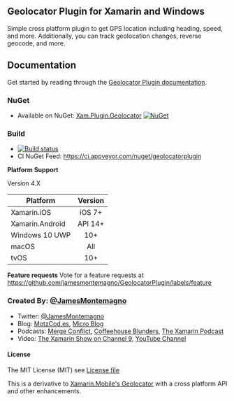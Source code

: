 ## Geolocator Plugin for Xamarin and Windows

Simple cross platform plugin to get GPS location including heading, speed, and more. Additionally, you can track geolocation changes, reverse geocode, and more.

## Documentation
Get started by reading through the [Geolocator Plugin documentation](https://jamesmontemagno.github.io/GeolocatorPlugin/).

### NuGet
* Available on NuGet: [Xam.Plugin.Geolocator](http://www.nuget.org/packages/Xam.Plugin.Geolocator) [![NuGet](https://img.shields.io/nuget/v/Xam.Plugin.Geolocator.svg?label=NuGet)](https://www.nuget.org/packages/Xam.Plugin.Geolocator/)

### Build
* [![Build status](https://ci.appveyor.com/api/projects/status/nan2cxlgeo11sc5u?svg=true)](https://ci.appveyor.com/project/JamesMontemagno/geolocatorplugin)
* CI NuGet Feed: https://ci.appveyor.com/nuget/geolocatorplugin

**Platform Support**

Version 4.X

|Platform|Version|
| ------------------- |  :------------------: |
|Xamarin.iOS|iOS 7+|
|Xamarin.Android|API 14+|
|Windows 10 UWP|10+|
|macOS|All|
|tvOS|10+|

**Feature requests**
Vote for a feature requests at
https://github.com/jamesmontemagno/GeolocatorPlugin/labels/feature

### Created By: [@JamesMontemagno](http://twitter.com/jamesmontemagno)
* Twitter: [@JamesMontemagno](http://twitter.com/jamesmontemagno)
* Blog: [MotzCod.es](http://motzcod.es), [Micro Blog](http://motz.micro.blog)
* Podcasts: [Merge Conflict](http://mergeconflict.fm), [Coffeehouse Blunders](http://blunders.fm), [The Xamarin Podcast](http://xamarinpodcast.com)
* Video: [The Xamarin Show on Channel 9](http://xamarinshow.com), [YouTube Channel](https://www.youtube.com/jamesmontemagno) 

#### License
The MIT License (MIT) see [License file](LICENSE)

This is a derivative to [Xamarin.Mobile's Geolocator](http://github.com/xamarin/xamarin.mobile) with a cross platform API and other enhancements.
